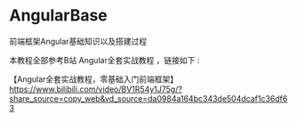 # AngularBase
前端框架Angular基础知识以及搭建过程


本教程全部参考B站 Angular全套实战教程 ，链接如下 : 

【Angular全套实战教程，零基础入门前端框架】 https://www.bilibili.com/video/BV1R54y1J75g/?share_source=copy_web&vd_source=da0984a164bc343de504dcaf1c36df63


 


      




    



   
